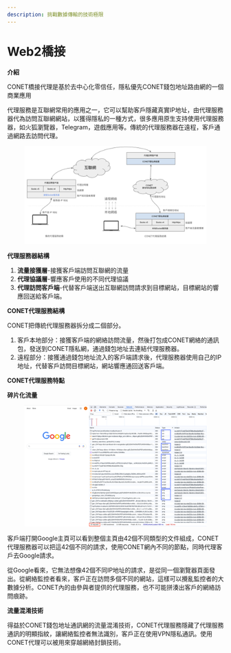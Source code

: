 ```yaml
---
description: 挑戰數據傳輸的技術極限
---
```


# Web2橋接

**介紹**

CONET橋接代理是基於去中心化零信任，隱私優先CONET錢包地址路由網的一個商業應用

代理服務是互聯網常用的應用之一，它可以幫助客戶隱藏真實IP地址，由代理服務器代為訪問互聯網網站，以獲得隱私的一種方式，很多應用原生支持使用代理服務器，如火狐瀏覽器，Telegram，遊戲應用等。傳統的代理服務器在遠程，客戶通過網路去訪問代理。

<figure><img src=".gitbook/assets/image (30).png" alt=""><figcaption></figcaption></figure>

**代理服務器結構**

1. **流量接獲層**-接獲客戶端訪問互聯網的流量
2. **代理協議層**-響應客戶使用的不同代理協議
3. **代理訪問客戶端**-代替客戶端送出互聯網訪問請求到目標網站，目標網站的響應回送給客戶端。

**CONET代理服務結構**

CONET把傳統代理服務器拆分成二個部分。

1. 客戶本地部分：接獲客戶端的網絡訪問流量，然後打包成CONET網絡的通訊包，發送到CONET隱私網，通過錢包地址去連結代理服務器。
2. 遠程部分：接獲通過錢包地址流入的客戶端請求後，代理服務器使用自己的IP地址，代替客戶訪問目標網站，網站響應通回送客戶端。

**CONET代理服務特點**

**碎片化流量**

<figure><img src=".gitbook/assets/image (14).png" alt=""><figcaption></figcaption></figure>

客戶端打開Google主頁可以看到整個主頁由42個不同類型的文件組成，CONET代理服務器可以把這42個不同的請求，使用CONET網內不同的節點，同時代理客戶去Google請求。

從Google看來，它無法想像42個不同IP地址的請求，是從同一個瀏覽器頁面發出。從網絡監控者看來，客戶正在訪問多個不同的網站，這樣可以攪亂監控者的大數據分析。CONET內的由參與者提供的代理服務，也不可能拼湊出客戶的網絡訪問痕跡。

**流量混淆技術**

得益於CONET錢包地址通訊網的流量混淆技術，CONET代理服務隱藏了代理服務通訊的明顯指紋，讓網絡監控者無法識別，客戶正在使用VPN隱私通訊。使用CONET代理可以被用來穿越網絡封鎖技術。
